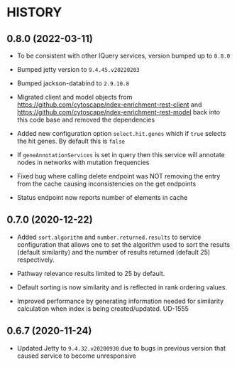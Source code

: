 HISTORY
========

0.8.0 (2022-03-11)
-------------------

* To be consistent with other IQuery services, version bumped up to `0.8.0`

* Bumped jetty version to `9.4.45.v20220203`

* Bumped jackson-databind to `2.9.10.8`

* Migrated client and model objects from https://github.com/cytoscape/ndex-enrichment-rest-client
  and https://github.com/cytoscape/ndex-enrichment-rest-model back into this code base and
  removed the dependencies

* Added new configuration option `select.hit.genes` which if `true` selects the hit
  genes. By default this is `false`

* If `geneAnnotationServices` is set in query then this service will annotate
  nodes in networks with mutation frequencies

* Fixed bug where calling delete endpoint was NOT removing the entry from the
  cache causing inconsistencies on the get endpoints

* Status endpoint now reports number of elements in cache


0.7.0 (2020-12-22)
-------------------

* Added `sort.algorithm` and `number.returned.results` to service configuration that allows
  one to set the algorithm used to sort the results (default similarity) and the number of 
  results returned (default 25) respectively.

* Pathway relevance results limited to 25 by default.

* Default sorting is now similarity and is reflected in rank ordering values. 
  
* Improved performance by generating information needed for similarity calculation when
  index is being created/updated. UD-1555

0.6.7 (2020-11-24)
-------------------

* Updated Jetty to `9.4.32.v20200930` due to bugs in previous version that
  caused service to become unresponsive
